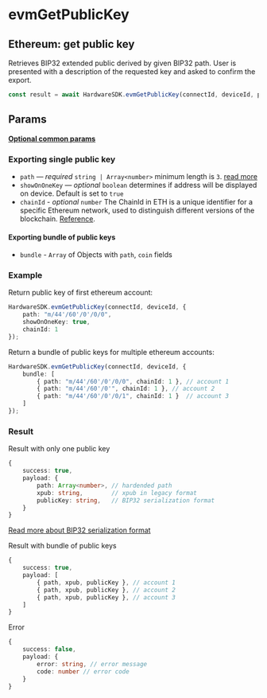 # evmGetPublicKey

## Ethereum: get public key

Retrieves BIP32 extended public derived by given BIP32 path. User is presented with a description of the requested key and asked to confirm the export.

```typescript
const result = await HardwareSDK.evmGetPublicKey(connectId, deviceId, params);
```

## Params

[**Optional common params**](../common-params.md)

### Exporting single public key

* `path` — _required_ `string | Array<number>` minimum length is `3`. [read more](../path.md)
* `showOnOneKey` — _optional_ `boolean` determines if address will be displayed on device. Default is set to `true`
* `chainId` - _optional_ `number` The ChainId in ETH is a unique identifier for a specific Ethereum network, used to distinguish different versions of the blockchain. [Reference](https://github.com/ethereum-lists/chains/tree/master/\_data/chains).&#x20;

#### Exporting bundle of public keys

* `bundle` - `Array` of Objects with `path`, `coin` fields

### Example

Return public key of first ethereum account:

```typescript
HardwareSDK.evmGetPublicKey(connectId, deviceId, {
    path: "m/44'/60'/0'/0/0",
    showOnOneKey: true,
    chainId: 1
});
```

Return a bundle of public keys for multiple ethereum accounts:

```typescript
HardwareSDK.evmGetPublicKey(connectId, deviceId, {
    bundle: [
        { path: "m/44'/60'/0'/0/0", chainId: 1 }, // account 1
        { path: "m/44'/60'/0'", chainId: 1 }, // account 2
        { path: "m/44'/60'/0'/0/1", chainId: 1 }  // account 3
    ]
});
```

### Result

Result with only one public key

```typescript
{
    success: true,
    payload: {
        path: Array<number>, // hardended path
        xpub: string,        // xpub in legacy format
        publicKey: string,   // BIP32 serialization format
    }
}
```

[Read more about BIP32 serialization format](https://github.com/bitcoin/bips/blob/master/bip-0032.mediawiki#Serialization\_format)

Result with bundle of public keys

```typescript
{
    success: true,
    payload: [
        { path, xpub, publicKey }, // account 1
        { path, xpub, publicKey }, // account 2
        { path, xpub, publicKey }, // account 3
    ]
}
```

Error

```typescript
{
    success: false,
    payload: {
        error: string, // error message
        code: number // error code
    }
}
```
